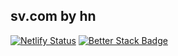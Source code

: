## sv.com by hn

[![Netlify Status](https://api.netlify.com/api/v1/badges/ba627638-04d5-4734-bc7b-b3d55182cb61/deploy-status)](https://app.netlify.com/sites/sangv/deploys)
[![Better Stack Badge](https://uptime.betterstack.com/status-badges/v1/monitor/z4yi.svg)](https://uptime.betterstack.com/?utm_source=status_badge)
